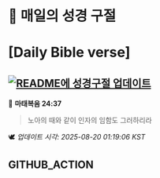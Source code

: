 # 🙏 매일의 성경 구절
# [Daily Bible verse]
## [![README에 성경구절 업데이트](https://github.com/DONGSUKA/first_test/actions/workflows/update-readme-bible.yml/badge.svg)](https://github.com/DONGSUKA/first_test/actions/workflows/update-readme-bible.yml)
<!-- START_BIBLE_VERSE -->
📖 **마태복음 24:37**
> 노아의 때와 같이 인자의 임함도 그러하리라

🕊️ _업데이트 시각: 2025-08-20 01:19:06 KST_
  <!-- END_BIBLE_VERSE -->
## GITHUB_ACTION
